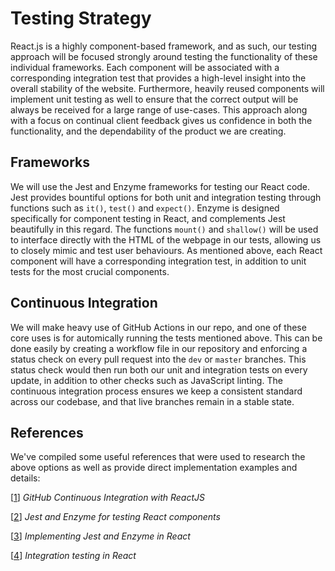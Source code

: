 # Testing Strategy
React.js is a highly component-based framework, and as such, our testing approach will be focused strongly around testing the functionality of these individual frameworks. Each component will be associated with a corresponding integration test that provides a high-level insight into the overall stability of the website. Furthermore, heavily reused components will implement unit testing as well to ensure that the correct output will be always be received for a large range of use-cases. This approach along with a focus on continual client feedback gives us confidence in both the functionality, and the dependability of the product we are creating.

## Frameworks
We will use the Jest and Enzyme frameworks for testing our React code. Jest provides bountiful options for both unit and integration testing through functions such as `it()`, `test()` and `expect()`. Enzyme is designed specifically for component testing in React, and complements Jest beautifully in this regard. The functions `mount()` and `shallow()` will be used to interface directly with the HTML of the webpage in our tests, allowing us to closely mimic and test user behaviours. As mentioned above, each React component will have a corresponding integration test, in addition to unit tests for the most crucial components.

## Continuous Integration
We will make heavy use of GitHub Actions in our repo, and one of these core uses is for automically running the tests mentioned above. This can be done easily by creating a workflow file in our repository and enforcing a status check on every pull request into the `dev` or `master` branches. This status check would then run both our unit and integration tests on every update, in addition to other checks such as JavaScript linting. The continuous integration process ensures we keep a consistent standard across our codebase, and that live branches remain in a stable state.

## References
We've compiled some useful references that were used to research the above options as well as provide direct implementation examples and details:

[[1](https://medium.com/coletiv-stories/how-to-setup-continuous-integration-and-deployment-workflows-for-reactjs-using-github-actions-4e2535c28057)] *GitHub Continuous Integration with ReactJS*

[[2](https://blog.bitsrc.io/how-to-test-react-components-using-jest-and-enzyme-fab851a43875)] *Jest and Enzyme for testing React components*

[[3](https://www.smashingmagazine.com/2020/06/practical-guide-testing-react-applications-jest/)] *Implementing Jest and Enzyme in React*

[[4](https://css-tricks.com/react-integration-testing-greater-coverage-fewer-tests/)] *Integration testing in React*
